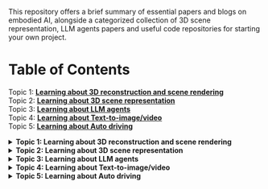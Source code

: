 This repository offers a brief summary of essential papers and blogs on embodied AI, alongside a categorized collection of 3D scene representation, LLM agents papers and useful code repositories for starting your own project.

# Table of Contents  

Topic 1: <b>[Learning about 3D reconstruction and scene rendering](#nerf)</b>  
Topic 2: <b>[Learning about 3D scene representation](#3d-scene-rep)</b>  
Topic 3: <b>[Learning about LLM agents](#llm-agent)</b>  
Topic 4: <b>[Learning about Text-to-image/video](#t2iv)</b>  
Topic 5: <b>[Learning about Auto driving](#auto-drive)</b>  

<details>
  <summary><b>Topic 1: Learning about 3D reconstruction and scene rendering</b><a name="nerf"></a></summary>
  <ul>
    <li>(arxiv) Yuqi Zhang, et al. Efficient Large-scale Scene Representation with a Hybrid of High-resolution Grid and Plane Feature.<a href="https://arxiv.org/pdf/2303.03003">📚</a> <a href="https://zyqz97.github.io/GP_NeRF/">🌍</a></li>
  </ul>
</details>

<details>
  <summary><b>Topic 2: Learning about 3D scene representation</b><a name="3d-scene-rep"></a></summary>
  <ul>
    <li>(CVPR'24) Alexandros Delitzas, et al. SceneFun3D:  Fine-Grained Functionality and Affordance Understanding in 3D Scenes.<a href="https://openaccess.thecvf.com/content/CVPR2024/papers/Delitzas_SceneFun3D_Fine-Grained_Functionality_and_Affordance_Understanding_in_3D_Scenes_CVPR_2024_paper.pdf">📚</a>
    <li>(CVPR'23) Songyou Peng, et al. OpenScene: 3D Scene Understanding with Open Vocabularies. <a href="https://arxiv.org/pdf/2211.15654">📚</a>  
    <li>(NeurIPS'23) Yining Hong, et al. 3D-LLM: Injecting the 3D World into Large Language Models. <a href="https://arxiv.org/pdf/2307.12981">📚</a>  
    <li>(ICCV'23) Yicong Hong, et al. Learning Navigational Visual Representations with Semantic Map Supervision. <a href="https://openaccess.thecvf.com/content/ICCV2023/papers/Hong_Learning_Navigational_Visual_Representations_with_Semantic_Map_Supervision_ICCV_2023_paper.pdf#:~:text=Inspired%20by%20the%20behavior%20that%20hu-mans%20naturally%20build">📚</a>
  </ul>
</details>

<details>
  <summary><b>Topic 3: Learning about LLM agents</b><a name="llm-agent"></a></summary>
  <ul>
    <li>(COLM'24) Tianhua Tao, et al. CRYSTAL: Illuminating LLM Abilities on Language and Code<a href="https://openreview.net/attachment?id=kWnlCVcp6o&name=pdf">📚</a>
    <li>(COLM'24) Qingyun Wu, et al. AutoGen: Enabling Next-Gen LLM Applications via Multi-Agent Conversations<a href="https://openreview.net/attachment?id=BAakY1hNKS&name=pdf">📚</a>
    <li>(ECCV'24) Runsen Xu, et al. PointLLM: Empowering Large Language Models to Understand Point Clouds<a href="https://arxiv.org/pdf/2308.16911">📚</a>
  </ul>
</details>

<details>
  <summary><b>Topic 4: Learning about Text-to-image/video</b><a name="t2iv"></a></summary>
  <ul>
    <li>(COLM'24) Abhay Zala, et al. DiagrammerGPT: Generating Open-Domain, Open-Platform Diagrams via LLM Planning<a href="https://openreview.net/attachment?id=NV8yRJRET1&name=pdf">📚</a>
    <li>(COLM'24) Han Lin, et al. VideoDirectorGPT: Consistent Multi-Scene Video Generation via LLM-Guided Planning]<a href="https://openreview.net/attachment?id=sKNIjS2brr&name=pdf">📚</a>
  </ul>
</details>

<details>
  <summary><b>Topic 5: Learning about Auto driving</b><a name="auto-drive"></a></summary>
  <ul>
    <li>(COLM'24) Jiageng Mao, et al. A Language Agent for Autonomous Driving<a href="https://openreview.net/attachment?id=UPE6WYE8vg&name=pdf">📚</a>
  </ul>
</details>
